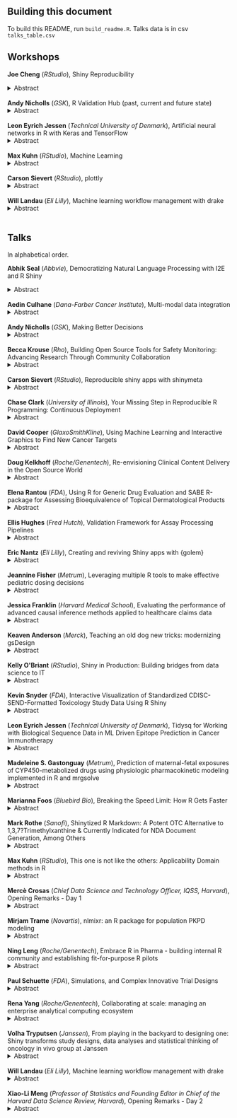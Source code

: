 ## Building this document

To build this README, run `build_readme.R`. Talks data is in csv `talks_table.csv`

## Workshops

<strong>Joe Cheng</strong> (<i>RStudio</i>), Shiny Reproducibility<details><summary>Abstract</summary></p>Workshop: Shiny Reproducibility</p><br>[Link to Workshop Material](https://github.com/jcheng5/rpharma-shinymeta-workshop)</details><br>
<strong>Andy Nicholls</strong> (<i>GSK</i>), R Validation Hub (past, current and future state)<details><summary>Abstract</summary></p>Workshop: R Validation Hub (past, current and future state)</p><br>[Link to Workshop Material](https://github.com/pharmaR/rpharma2019)</details><br>
<strong>Leon Eyrich Jessen</strong> (<i>Technical University of Denmark</i>), Artificial neural networks in R with Keras and TensorFlow<details><summary>Abstract</summary></p>Workshop: Artificial neural networks in R with Keras and TensorFlow</p><br>[Link to Workshop Material](https://github.com/leonjessen/RPharma2019)</details><br>
<strong>Max Kuhn</strong> (<i>RStudio</i>), Machine Learning<details><summary>Abstract</summary></p>Workshop: Machine Learning</p><br>[Link to Workshop Material](https://github.com/topepo/RPharma-2019-Workshop)</details><br>
<strong>Carson Sievert</strong> (<i>RStudio</i>), plottly<details><summary>Abstract</summary></p>Workshop: plottly</p><br>[Link to Workshop Material](https://github.com/cpsievert/tutorials/tree/master/20190821)</details><br>
<strong>Will Landau</strong> (<i>Eli Lilly</i>), Machine learning workflow management with drake<details><summary>Abstract</summary></p>Workshop: Machine learning workflow management with drake</p><br>[Link to Workshop Material](https://github.com/wlandau/learndrake)</details><br>


## Talks

In alphabetical order.

<strong>Abhik Seal</strong> (<i>Abbvie</i>), Democratizing Natural Language Processing with I2E and R Shiny<details><summary>Abstract</summary></p>The primary objective of the presentation is to share insights of democratizing powerful natural language processing tool like I2E lingumatics and open source R and Shiny. The talk will focus on how we can leverage I2E python sdk natural language processing toolkit to perform natural language processing and visualize text mining results with R and Shiny. We will present several uses of our R shiny platform called pharmine and its use cases which we developed for minining biomedical data.</p><br>[Slides](https://github.com/rinpharma/rinpharma2019program/tree/master/talks_folder/2019-Seal-Democratizing_NLP_Search_Through_I2E_and_R_Shiny.pptx)</details><br>
<strong>Aedin Culhane</strong> (<i>Dana-Farber Cancer Institute</i>), Multi-modal data integration<details><summary>Abstract</summary></p></p><br>[Slides](https://github.com/rinpharma/rinpharma2019program/tree/master/talks_folder/2019-Culhane-Multi_Modal_Data_Integration.pdf)</details><br>
<strong>Andy Nicholls</strong> (<i>GSK</i>), Making Better Decisions<details><summary>Abstract</summary></p>In the early phases of clinical development, the future of a compound depends on more than just the result of hypothesis test on a single endpoint, in a single phase 2 study. We think a lot about how design choices affect immediate outcomes. GSK's Quantitative Decision Making (QDM) framework focusses on the question, "How do we design our study in order to increase the chances that it will deliver data that will allow us to decide whether the drug should continue in development, or stop?" The QDM Framework has been developed in R and takes advantage of the Biostatistics HPC environment, running thousands of hypothetical scenarios in close to real-time. The initiative is changing the way we plan and deliver clinical trials. Thanks to a Shiny front end, Statisticians are able to walk clinical teams through key trial design decisions in order to estimate the Probability of Success ? a key component in the QDM framework. This presentation will cover the core QDM concepts and present the key communication outputs created to support the process.</p><br>[Slides](https://github.com/rinpharma/rinpharma2019program/tree/master/talks_folder/2019-Nicholls-Making_Better_Decisions.pdf)</details><br>
<strong>Becca Krouse</strong> (<i>Rho</i>), Building Open Source Tools for Safety Monitoring: Advancing Research Through Community Collaboration<details><summary>Abstract</summary></p>The Interactive Safety Graphics (ISG) workstream of the ASA-DIA Biopharm Safety Working Group is excited to introduce the safetyGraphics package: an interactive framework for evaluating clinical trial safety in R using a flexible data pipeline. Our group seeks to modernize clinical trial safety monitoring by building tools for data exploration and reporting in a highly collaborative open source environment. At present, our team includes clinical and technical representatives from the pharmaceutical industry, academia, and the FDA, and additional contributors are always welcome. The current release of the safetyGraphics R package includes graphics related to drug-induced liver injury. The R package is paired with an in-depth clinical workflow for monitoring liver function created by expert clinicians based on medical literature. safetyGraphics features interactive visualizations built using htmlwidgets, a Shiny application, and the ability to export a fully reproducible instance of the charts with associated source code. To ensure quality and accuracy, the package includes more than 300 unit tests, and it has been vetted through a beta testing process that included feedback from more than 20 clinicians and analysts. The Shiny application can easily be extended to include new charts or applied to other disease areas due to its modular design and generalized charting framework. Several companies have adapted the tool for their own use, leading to interesting discussions and paving the way for enhancements, which demonstrates the power of open source and community collaboration.</p><br>[Slides](https://github.com/rinpharma/rinpharma2019program/tree/master/talks_folder/2019-Krouse-Building_Open_Source_Tools_for_Safety_Monitoring.pptx)</details><br>
<strong>Carson Sievert</strong> (<i>RStudio</i>), Reproducible shiny apps with shinymeta<details><summary>Abstract</summary></p>Shiny makes it easy to take domain logic from an existing R script and wrap some reactive logic around it to produce an interactive webpage where others can quickly explore different variables, parameter values, models/algorithms, etc. Although the interactivity is great for many reasons, once an interesting result is found, it's more difficult to prove the correctness of the result since: (1) the result can only be (easily) reproduced via the Shiny app and (2) the relevant domain logic which produced the result is obscured by Shiny's reactive logic. The R package shinymeta provides tools for capturing and exporting domain logic for execution outside of a Shiny runtime (so that others can reproduce Shiny-based result(s) from a new R session).</p><br>[Slides](https://talks.cpsievert.me/20190823/)</details><br>
<strong>Chase Clark</strong> (<i>University of Illinois</i>), Your Missing Step in Reproducible R Programming: Continuous Deployment<details><summary>Abstract</summary></p>The past few years have shown vast improvements in workflows for reproducible and distributable research within the R ecosystem. At satRday Chicago everyone in the audience said they used R Markdown, however only one person raised their hand when asked if they could associate their reports back to the code version that generated it. Since continuous integration is quickly becoming commonplace in the R community, continuous deployment (CD) is a logical and easy step to add to your workflow to enhance reproducibility. I will demo associating R Markdown to the code version that produced it and automating the build and release of both executable and cloud-based Shiny apps. Finally, an announcement of the electricShine package for creating Electron based Shiny apps will highlight the power of using CD with production-level Shiny apps.</p><br>[Slides](https://github.com/rinpharma/rinpharma2019program/tree/master/talks_folder/2019-Clark-Continuous_Deployment.pdf)</details><br>
<strong>David Cooper</strong> (<i>GlaxoSmithKline</i>), Using Machine Learning and Interactive Graphics to Find New Cancer Targets<details><summary>Abstract</summary></p>GlaxoSmithKline is searching for new oncology drug targets.  We have CRISPR knockout data for many cancer cell lines and many genes.  For these same cell lines, we also have genomic data --somatic mutations, copy number variants, and gene expression.  We use machine learning (random forests) to find predictive relationships between genomic features and cell line growth under knockout.  Then we use GLASSES, a shiny app, to share the results with biologists.  GLASSES lets scientists interactively explore key relationships and discover novel cancer vulnerabilities.</p><br>[Slides](https://github.com/rinpharma/rinpharma2019program/tree/master/talks_folder/2019-Cooper-Using_ML_and_Interactive_Graphics_to_Find_New_Cancer_Targets.pptx)</details><br>
<strong>Doug Kelkhoff</strong> (<i>Roche/Genentech</i>), Re-envisioning Clinical Content Delivery in the Open Source World<details><summary>Abstract</summary></p>Content delivery in preparation for filing a clinical study report requires robust tooling for quickly and reproducibly compiling analysis of study data. Traditionally, this reproducibility has stemmed from one-time, rigorous validation of a development environment and analytic workflow. More recently, this paradigm has shifted to match modern software development principles, transitioning toward continuous monitoring of software validation and quality.

I'll share our developing perspectives on validation and reproducibility, driven by a need to leverage open source tools. This vision leans on open source software such as R and its package ecosystems, publicly maintained containerized environments like the rocker project and cross-industry risk assessment via the R Validation Hub. By treating analysis as a software process in the content pipeline transforming raw data into analytic results, we can take advantage of the continuous deployment workflows prevalent in the software development world to shorten our filing timelines, while simultaneously delivery a more reproducible product to our health authority partners.</p><br>[Slides](https://github.com/rinpharma/rinpharma2019program/tree/master/talks_folder/2019-Kelkhoff-Reenvisioning_Clinical_Content_Delivery_in_the_Open_Source_World.pdf)</details><br>
<strong>Elena Rantou</strong> (<i>FDA</i>), Using R for Generic Drug Evaluation and SABE R-package for Assessing Bioequivalence of Topical Dermatological Products<details><summary>Abstract</summary></p>Determination of bioequivalence (BE), a crucial part of the evaluation of generic drugs, may depend on clinical endpoint studies, pharmacokinetic (PK) studies of bioavailability, and In-Vitro tests, among others. Additionally, in reviewing Abbreviated New Drug Applications (ANDA), FDA reviewers often analyze safety studies and perform various kinds of simulations. A growing, vibrant group of statisticians in the Office of Biostatistics, CDER/FDA has adopted R for both their routine tasks and to address numerous scientific questions that are received in the form of internal consults. During the past 5 years, we have used R to run power simulations; generate the distribution of certain statistics of interest; assess the similarity of and cluster amino-acid sequences as well as, derive the distribution of the molecular weight of such sequences of a certain length; and determine the validity of data sets categorized for genotoxicity. R-package SABE was developed to accompany a new statistical test, used to assess BE of topical dermatological products when data for evaluation come from the In-Vitro Permeation Test (IVPT) [1]. BE tests consider comparisons between a Test (usually generic) and a Reference (RLD) product under a replicate study design. A function that assesses BE of a Test and a Reference formulation uses a mixed scaled criterion for the PK metrics AUC (Area Under the Curve) and Cmax (maximum concentration).</p><br>[Slides](https://github.com/rinpharma/rinpharma2019program/tree/master/talks_folder/2019-Rantou-Generic_Drug_Evaluation_Bioequivalence_Topical_Dermatological_Products.pdf)</details><br>
<strong>Ellis Hughes</strong> (<i>Fred Hutch</i>), Validation Framework for Assay Processing Pipelines<details><summary>Abstract</summary></p>In this talk I will discuss the steps that have been created for validating internally generated R packages at SCHARP (Statistical Center for HIV/AIDS Research and Prevention) and the lessons learned while creating packages as a team.

Housed within Fred Hutch, SCHARP is an instrumental partner in the research and clinical trials surrounding HIV prevention and vaccine development. Part of SCHARP's work involves analyzing experimental biomarkers and endpoints which change as the experimental question, analysis methods, antigens measured, and assays evolve. Maintaining a validated code base that is rigid in its output format, but flexible enough to cater a variety of inputs with minimal custom coding has proven to be important for reproducibility and scalability.

SCHARP has developed several key steps in the creation, validation, and documentation of R packages that take advantage of R's packaging functionality. First, the programming team works with leadership to define specifications and lay out a roadmap of the package at the functional level. Next, statistical programmers work together and approach the task from a software development view. Once the code has been developed, the package is validated according to procedures that comply with 21 CFR part 11, and leverage software development life cycle (SDLC) methodology. Finally, the package is made available for use across the team on live data. These procedures set up a framework for validating assay processing packages that furthers the ability of Fred Hutch to provide world-class support for our clinical trials.</p><br>[Slides](https://thebioengineer.github.io/post/2019-08-24-r-in-pharma/r_pharma_scharp_validation)</details><br>
<strong>Eric Nantz</strong> (<i>Eli Lilly</i>), Creating and reviving Shiny apps with {golem}<details><summary>Abstract</summary></p>Developing Shiny applications that meet design goals, easily deploy to multiple platforms, and contain easily maintainable components (all while adhering to best practices) is typically a difficult endeavor. Until recently, there has not been a tool addressing the optimal development workflow and construction of Shiny apps. The {golem} package by Think-R offers an opinionated framework for creating a Shiny app as a package, with {usethis}-like functionality to add a diverse set of capabilities. In this presentation, I will share how {golem} enables a robust standard for Shiny development and how it magically brought a dormant application back to life.</p><br>[Slides](https://rpodcast.gitlab.io/golem_rpharma2019/#1)</details><br>
<strong>Jeannine Fisher</strong> (<i>Metrum</i>), Leveraging multiple R tools to make effective pediatric dosing decisions<details><summary>Abstract</summary></p>R Shiny apps allow for dynamic, interactive, real-time integration of knowledge within a drug-development program to support decision making. Here, an R Shiny app was used to explore the pharmacokinetic and pharmacodynamic effects of different dosing regimens of the anti IL-17 human mAb Cosentyx? (secukinumab) in pediatric patients. Secukinumab has been studied and approved to treat psoriasis in adult patients. Models which describe the dose-exposure-response relationships in adults (Lee et al., Clin Pharmacol Ther, 2019 and FDA, Medical Reviews BLA 125504, 2015) were used in the mrgsolve simulation package to explore these relationships in pediatric patients. The prior adult knowledge, used in conjunction with the computational infrastructure leveraged through R, the Shiny app, mrgsolve, and Rcpp, allows researchers to explore various dosing regimens in a difficult-to-study patient population. The tools and approaches described here have been routinely used to support regulatory interactions (ex. PIP) involving pediatric dosing.</p><br>[Slides](https://github.com/rinpharma/rinpharma2019program/tree/master/talks_folder/2019-Fisher-Pediatric_Dosing_Decisions.pdf)</details><br>
<strong>Jessica Franklin</strong> (<i>Harvard Medical School</i>), Evaluating the performance of advanced causal inference methods applied to healthcare claims data<details><summary>Abstract</summary></p>Cohort studies of treatments developed from healthcare claims often have hundreds of thousands of patients and up to several thousand measured covariates. Therefore, new causal inference methods that combine ideas from machine learning and causal inference may improve analysis of these studies by taking advantage of the wealth of information measured in claims. In order to evaluate the performance of these methods as applied to claims-based studies, we use a combination of real data examples and plasmode simulation, implemented in R package 'plasmode', which creates realistic simulated datasets based on a real cohort study. In this talk, I will give an overview of our progress so far and what is left to be done.</p><br>[Slides](https://github.com/rinpharma/rinpharma2019program/tree/master/talks_folder/2019-Franklin-Advanced_Causal_Inference_Methods_Applied_to_Healthcare_Claims_Data.pptx)</details><br>
<strong>Keaven Anderson</strong> (<i>Merck</i>), Teaching an old dog new tricks: modernizing gsDesign<details><summary>Abstract</summary></p>The gsDesign package for group sequential design is widely used with >30k downloads. The package was originally written in 2007 with substantial documentation and Runit testing created before 2010. A Shiny interface was created to make the package more approachable in about 2015. Recent efforts have focused on updating package to use Roxygen2, pkgdown, covr/covrpage and testthat as well as changing vignettes from Sweave to R Markdown. The learning curve for this modernization will be discussed as well as usage in a regulated environment.</p><br>[Slides](https://github.com/rinpharma/rinpharma2019program/tree/master/talks_folder/2019-Anderson-Modernizing_gsDesign.pptx)</details><br>
<strong>Kelly O'Briant</strong> (<i>RStudio</i>), Shiny in Production: Building bridges from data science to IT<details><summary>Abstract</summary></p>We know that adopting documentation, testing, and version control mechanisms are important for creating a culture of reproducibility in data science. But once you've embraced some basic development best practices, what comes next? What does it take to feel confident that our data products will make it to production? This talk will cover case studies in how I work with R users at various organizations to bridge the gaps that form between development and production. I'll cover reasons why CI/CD tools can enhance reproducibility for R and data science, showcase practical examples like automated testing and push-based application deployment, and point to simple resources for getting started with these tools in a number of different environments.</p><br>[Slides](https://speakerdeck.com/kellobri/shiny-in-production-building-bridges-from-data-science-to-it)</details><br>
<strong>Kevin Snyder</strong> (<i>FDA</i>), Interactive Visualization of Standardized CDISC-SEND-Formatted Toxicology Study Data Using R Shiny<details><summary>Abstract</summary></p>The standardization of nonclinical study data by the Clinical Data Interchange Standards Consortium (CDISC) via the Standard for Exchange of Nonclinical Data (SEND) has created an opportunity for the collaborative development and use of open source software solutions to analyze and visualize toxicology study data. Shiny is an open source R package that facilitates the development of user-friendly, web-based applications. The Pharmaceutical Users Software Exchange (PhUSE) consortium has provided a platform for stakeholders throughout the pharmaceutical industry to collaboratively build and share tools, e.g. R Shiny applications, to enhance the effectiveness and efficiency of drug development. The modeling of standard repeat-dose toxicology study endpoints, e.g. body weights, clinical signs, clinical pathology, histopathology, toxicokinetics, etc., in SEND has created new opportunities for dynamic, interactive visualization of study data above and beyond the static tables and figures typically included in static study reports. For example, clinical pathology data from nonclinical toxicology studies can be difficult to digest when presented as group means in data tables, due to the large number of potentially correlated analytes collected across treatment groups, sexes, and potentially multiple timepoints. An R Shiny application has been developed to allow end users to comprehensively examine these datasets, using a variety of analytical and visualization methods, with relative ease. The application is publicly hosted on shinyapps.io, and the source code can be found on the PhUSE GitHub website.</p><br>[Slides](https://github.com/rinpharma/rinpharma2019program/tree/master/talks_folder/2019-Snyder-Visualization_of_SEND_Toxicity_Study.pptx)</details><br>
<strong>Leon Eyrich Jessen</strong> (<i>Technical University of Denmark</i>), Tidysq for Working with Biological Sequence Data in ML Driven Epitope Prediction in Cancer Immunotherapy<details><summary>Abstract</summary></p>We are amidst a data revolution. Just the past 5 years, the cost of sequencing a human genome has gone down approximately 10-fold. This development moves equally fast within areas such as mass spectrometry, in vitro immuno-peptide screening a.o. This facilitates the search for bio-markers, biologics, therapeutics, etc. but also redefines the requirements for storing, accessing and working with data and the skillset of bio data scientists. In this talk I will present tidysq, an R-package aiming at extending the Tidyverse framework to include (tidy) bio-data-science / bioinformatics. Tidysq will be presented in context with current status in ML driven (neo)epitope prediction within cancer immunotherapy.</p><br>[Slides](https://github.com/rinpharma/rinpharma2019program/tree/master/talks_folder/2019-Jessen-Tidysq_Cancer_Immunotherapy.html)</details><br>
<strong>Madeleine S. Gastonguay</strong> (<i>Metrum</i>), Prediction of maternal-fetal exposures of CYP450-metabolized drugs using physiologic pharmacokinetic modeling implemented in R and mrgsolve<details><summary>Abstract</summary></p>Physiologically based pharmacokinetic (PBPK) models are used extensively in drug development to address of number of problems. However, most PBPK applications have limited knowledge sharing impact because they are implemented in closed, proprietary software. Much of the physiologic data and knowledge required for these models is publically available or available in the pre-competitive space. To this end, we've engaged in the development of open science PBPK models, using R as the scaffolding for this work. In particular, our group has developed the mrgsolve R package which utilizes Rcpp to compile models of systems of ordinary differential equations. One example is the development of a PBPK model to predict maternal/fetal exposures for drugs that are primarily metabolized by liver CYP450 enzymes throughout pregnancy. This model aims to utilize a quantitative understanding of the physiological and biochemical changes that occur throughout pregnancy to inform clinical pharmacology decisions where clinical trials cannot. The model was validated against the observed data of 5 different drugs: midazolam, metoprolol, caffeine, nevirapine, and artemether. A series of local sensitivity analyses followed by parameter optimization further improved model predictions using the mrgsolve and nloptr R packages. The developed maternal-fetal PBPK model in its flexible open-source implementation provides a transparent, platform-independent, and reproducible system for model-informed decision support while developing exposure-based dosing recommendations in maternal/fetal patient populations.</p><br>[Slides](https://github.com/rinpharma/rinpharma2019program/tree/master/talks_folder/2019-Gastonguay-Prediction_of_maternal_fetal_exposures_of_CYP450_metabolized_drugs.pdf)</details><br>
<strong>Marianna Foos</strong> (<i>Bluebird Bio</i>), Breaking the Speed Limit: How R Gets Faster<details><summary>Abstract</summary></p></p><br>[Slides](https://docs.google.com/presentation/d/1U5IetIuyLt2mnwljjP6L04I2veLGzDOpJtDP60veuPY/mobilepresent?slide=id.p)</details><br>
<strong>Mark Rothe</strong> (<i>Sanofi</i>), Shinytized R Markdown: A Potent OTC Alternative to 1,3,7?Trimethylxanthine & Currently Indicated for NDA Document Generation, Among Others<details><summary>Abstract</summary></p>Providing a Study Data Reviewer's Guide for Clinical Data to accompany the SDTM datasets, define.xml, and annotated CRF in a submission gives additional information to help the FDA review team. The guide is traditionally authored using MS Word - a 100% manual and labor intensive process with its inherent shortcomings often exposed and aggravated during the usually frenzied sponsor submission process. R offers a more efficient solution with greater reproducibility: Programmatic document generation facilitated by Shiny and R Markdown. Shiny not only manages R Markdown knitting but gives the sponsor staff, who oftentimes are unfamiliar with R, the ability to quickly leverage R with just a crash course in Markdown. An example of applying Shiny and R Markdown to generate the Study Data Reviewer's Guide for Clinical Data will be presented.</p><br>[Slides](https://github.com/rinpharma/rinpharma2019program/tree/master/talks_folder/2019-Rothe-Shinytized_R_Markdown.pdf)</details><br>
<strong>Max Kuhn</strong> (<i>RStudio</i>), This one is not like the others: Applicability Domain methods in R<details><summary>Abstract</summary></p>Even though a model prediction can be made, there are times when it should taken with some skepticism. For example, if a new data point is substantially different from the training set, its predicted value may be suspect. In chemistry, it is not uncommon to create an "applicability domain" model that measures the amount of potential extrapolation from the training set. The applicable package will be used to demonstrate different method to measure how much a new data point is an extrapolation from the original data (if at all).</p><br>[Slides](https://github.com/topepo/R-Pharma-2019)</details><br>
<strong>Mercè Crosas</strong> (<i>Chief Data Science and Technology Officer, IQSS, Harvard</i>), Opening Remarks - Day 1<details><summary>Abstract</summary></p></p><br>[Slides](https://github.com/rinpharma/rinpharma2019program/tree/master/talks_folder/2019-Crosas-Opening_Remarks_Day_1.pdf)</details><br>
<strong>Mirjam Trame</strong> (<i>Novartis</i>), nlmixr: an R package for population PKPD modeling<details><summary>Abstract</summary></p>nlmixr is a free and open source R package for fitting nonlinear pharmacokinetic (PK), pharmacodynamic (PD), joint PK/PD and quantitative systems pharmacology (QSP) mixed-effects models. Currently, nlmixr is capable of fitting both traditional compartmental PK models as well as more complex models implemented using ordinary differential equations (ODEs). It is under intensive development and has succeeded in attracting extensive attention and a willingness to make contributions from the pharmaceutical modeling community. We believe that, over time, it will become a capable, credible alternative to commercial software tools, such as NONMEM, Monolix, and Phoenix NLME.</p><br>[Slides](https://github.com/rinpharma/rinpharma2019program/tree/master/talks_folder/2019-Trame-nlmixr.pdf)</details><br>
<strong>Ning Leng</strong> (<i>Roche/Genentech</i>), Embrace R in Pharma - building internal R community and establishing fit-for-purpose R pilots<details><summary>Abstract</summary></p>R is the dominant language in modern quantitative science, however it is still not widely used in pharma industry. In this talk I will share learnings in building an internal R user community in a large global organization, via efforts including cataloging existing works, coordinating R adoption pilots and trainings, etc. In addition, I will share our experiences and challenges in building a streamlined workflow with an automated writing component to enhance efficiency and reproducibility in a recent health authority interaction, towarding our mission of bringing therapies to patients faster.</p><br>[Slides](https://github.com/rinpharma/rinpharma2019program/tree/master/talks_folder/2019-Leng-Embrace_R_in_Pharma.pdf)</details><br>
<strong>Paul Schuette</strong> (<i>FDA</i>), Simulations, and Complex Innovative Trial Designs<details><summary>Abstract</summary></p></p><br>[Slides](https://github.com/rinpharma/rinpharma2019program/tree/master/talks_folder/2019-Schuette-R_Simulations_and_Complex_Innovative_Trial_Designs.pdf)</details><br>
<strong>Rena Yang</strong> (<i>Roche/Genentech</i>), Collaborating at scale: managing an enterprise analytical computing ecosystem<details><summary>Abstract</summary></p>In a large organization, collaboration faces many obstacles. Groups may inadvertently reinvent functionality and expend redundant effort. Siloing may impede aggregation and comparison of results. Analysts may not be aware of potential collaborators. However, a shared computational analysis environment, supported by centrally developed infrastructure and well-defined policies, enables discoverability, facilitates reuse, promotes communication between analysts, and improves comparability of results. We will present how we are pursuing this vision at Genentech.</p><br>[Slides](https://github.com/rinpharma/rinpharma2019program/tree/master/talks_folder/2019-Yang-Collaborating_at_Scale.pdf)</details><br>
<strong>Volha Tryputsen</strong> (<i>Janssen</i>), From playing in the backyard to designing one: Shiny transforms study designs, data analyses and statistical thinking of oncology in vivo group at Janssen<details><summary>Abstract</summary></p>In vivo studies are crucial to the discovery and development of novel drugs and are conducted for proof-of-concept validation, FDA applications and to support clinical trials. Appropriate study design, data analyses and interpretation are essential in providing the knowledge about the drug efficacy and safety within a living organism. With drug discovery science moving forward at an ever-accelerating rate data analyses software are not always capable to offer appropriate toolset for data analyses. In the absence of a proper tool, oncology in vivo scientists at Janssen R&D needed comprehensive analysis platform to conduct appropriate and efficient analyses of in vivo data to insure quality and speed of decision-making. INVIVOLDA shiny application was developed to fulfill the gap.

INVIVOLDA offers interactive and animated graphics for data explorations and powerful linear mixed effect modeling framework for longitudinal data analysis. With implemented decision trees and statistical report generation it streamlines statistical analyses of in vivo longitudinal data.

INVIVOLDA success lead to more requests for Shiny applications for analyses and design of experiments in oncology in vivo group. Multiple statistical trainings were subsequently conducted to educate biologists on statistical methods implemented in Shiny applications. Once completed, comprehensive framework of Shiny apps will enhance statistical knowledge and thinking, transform the way experiments are designed and analyzed and ensure traceable and reproducible research and efficient decision making in oncology in vivo group at Janssen.</p><br>[Slides](https://github.com/rinpharma/rinpharma2019program/tree/master/talks_folder/2019-Tryputsen-From_Playing_in_the_Backyard_to_Designing_One.pdf)</details><br>
<strong>Will Landau</strong> (<i>Eli Lilly</i>), Machine learning workflow management with drake<details><summary>Abstract</summary></p>Machine learning workflows can be difficult to manage. A single round of computation can take several hours to complete, and routine updates to the code and data tend to invalidate hard-earned results. You can enhance the maintainability, hygiene, speed, scale, and reproducibility of such projects with the drake R package. drake resolves the dependency structure of your analysis pipeline, skips tasks that are already up to date, executes the rest with optional distributed computing, and organizes the output so you rarely have to think about data files. This talk demonstrates a deep learning project with drake-powered automation.</p><br>[Slides](https://github.com/rinpharma/rinpharma2019program/tree/master/talks_folder/2019-Landau-Machine_Learning_Workflow_Management_in_R.pdf)</details><br>
<strong>Xiao-Li Meng</strong> (<i>Professor of Statistics and Founding Editor in Chief of the Harvard Data Science Review, Harvard</i>), Opening Remarks - Day 2<details><summary>Abstract</summary></p></p><br>[Slides](https://github.com/rinpharma/rinpharma2019program/tree/master/talks_folder/2019-Meng-Opening_Remarks_Day_2.pptx)</details><br>
